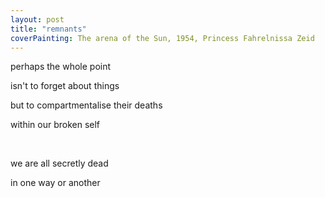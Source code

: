 ```yaml
---
layout: post
title: "remnants"
coverPainting: The arena of the Sun, 1954, Princess Fahrelnissa Zeid
---
```


perhaps the whole point

isn't to forget about things

but to compartmentalise their deaths

within our broken self

<br>

we are all secretly dead

in one way or another
